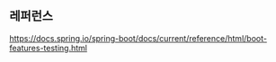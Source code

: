 
## 레퍼런스 ##

https://docs.spring.io/spring-boot/docs/current/reference/html/boot-features-testing.html
